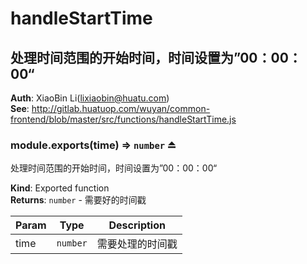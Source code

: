 # handleStartTime

<a name="module_处理时间范围的开始时间，时间设置为”00：00：00“"></a>

## 处理时间范围的开始时间，时间设置为”00：00：00“
**Auth**: XiaoBin Li(lixiaobin@huatu.com)  
**See**: http://gitlab.huatuop.com/wuyan/common-frontend/blob/master/src/functions/handleStartTime.js  
<a name="exp_module_处理时间范围的开始时间，时间设置为”00：00：00“--module.exports"></a>

### module.exports(time) ⇒ <code>number</code> ⏏
处理时间范围的开始时间，时间设置为”00：00：00“

**Kind**: Exported function  
**Returns**: <code>number</code> - 需要好的时间戳  

| Param | Type | Description |
| --- | --- | --- |
| time | <code>number</code> | 需要处理的时间戳 |


